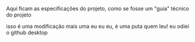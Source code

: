 Aqui ficam as especificações do projeto, como se fosse um "guia" técnico do projeto

isso é uma modificação
mais uma
eu eu eu, é uma puta quem leu! eu odiei o github desktop
